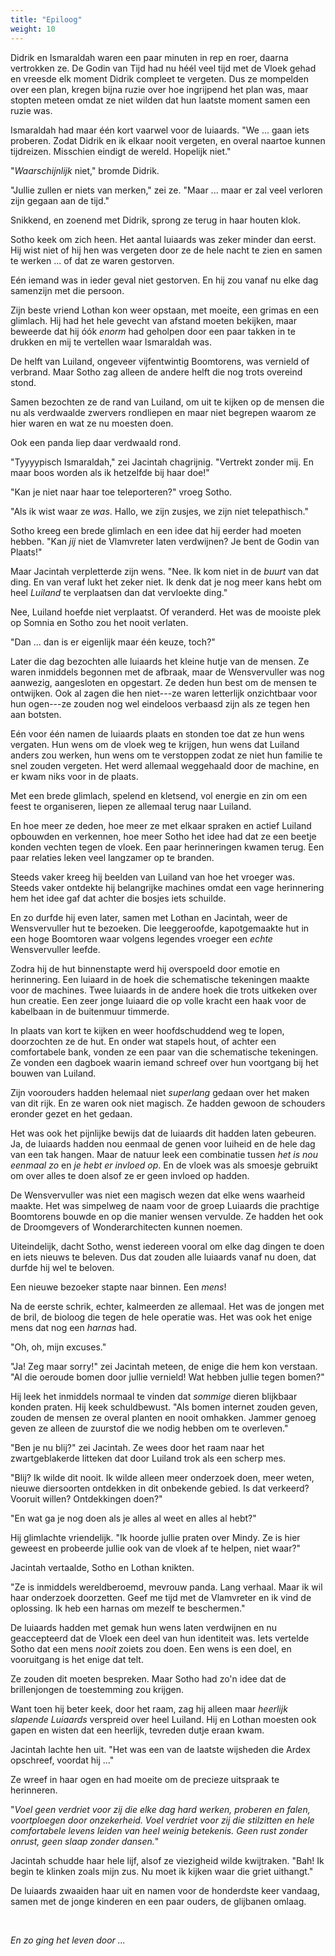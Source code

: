 ```yaml
---
title: "Epiloog"
weight: 10
---
```

Didrik en Ismaraldah waren een paar minuten in rep en roer, daarna vertrokken ze. De Godin van Tijd had nu héél veel tijd met de Vloek gehad en vreesde elk moment Didrik compleet te vergeten. Dus ze mompelden over een plan, kregen bijna ruzie over hoe ingrijpend het plan was, maar stopten meteen omdat ze niet wilden dat hun laatste moment samen een ruzie was.

Ismaraldah had maar één kort vaarwel voor de luiaards. "We ... gaan iets proberen. Zodat Didrik en ik elkaar nooit vergeten, en overal naartoe kunnen tijdreizen. Misschien eindigt de wereld. Hopelijk niet."

"_Waarschijnlijk_ niet," bromde Didrik.

"Jullie zullen er niets van merken," zei ze. "Maar ... maar er zal veel verloren zijn gegaan aan de tijd."

Snikkend, en zoenend met Didrik, sprong ze terug in haar houten klok.

Sotho keek om zich heen. Het aantal luiaards was zeker minder dan eerst. Hij wist niet of hij hen was vergeten door ze de hele nacht te zien en samen te werken ... of dat ze waren gestorven.

Eén iemand was in ieder geval niet gestorven. En hij zou vanaf nu elke dag samenzijn met die persoon. 

Zijn beste vriend Lothan kon weer opstaan, met moeite, een grimas en een glimlach. Hij had het hele gevecht van afstand moeten bekijken, maar beweerde dat hij óók _enorm_ had geholpen door een paar takken in te drukken en mij te vertellen waar Ismaraldah was.

De helft van Luiland, ongeveer vijfentwintig Boomtorens, was vernield of verbrand. Maar Sotho zag alleen de andere helft die nog trots overeind stond.

Samen bezochten ze de rand van Luiland, om uit te kijken op de mensen die nu als verdwaalde zwervers rondliepen en maar niet begrepen waarom ze hier waren en wat ze nu moesten doen.

Ook een panda liep daar verdwaald rond.

"Tyyyypisch Ismaraldah," zei Jacintah chagrijnig. "Vertrekt zonder mij. En maar boos worden als ik hetzelfde bij haar doe!"

"Kan je niet naar haar toe teleporteren?" vroeg Sotho.

"Als ik wist waar ze _was_. Hallo, we zijn zusjes, we zijn niet telepathisch."

Sotho kreeg een brede glimlach en een idee dat hij eerder had moeten hebben. "Kan _jij_ niet de Vlamvreter laten verdwijnen? Je bent de Godin van Plaats!"

Maar Jacintah verpletterde zijn wens. "Nee. Ik kom niet in de _buurt_ van dat ding. En van veraf lukt het zeker niet. Ik denk dat je nog meer kans hebt om heel _Luiland_ te verplaatsen dan dat vervloekte ding."

Nee, Luiland hoefde niet verplaatst. Of veranderd. Het was de mooiste plek op Somnia en Sotho zou het nooit verlaten.

"Dan ... dan is er eigenlijk maar één keuze, toch?"

Later die dag bezochten alle luiaards het kleine hutje van de mensen. Ze waren inmiddels begonnen met de afbraak, maar de Wensvervuller was nog aanwezig, aangesloten en opgestart. Ze deden hun best om de mensen te ontwijken. Ook al zagen die hen niet---ze waren letterlijk onzichtbaar voor hun ogen---ze zouden nog wel eindeloos verbaasd zijn als ze tegen hen aan botsten.

Eén voor één namen de luiaards plaats en stonden toe dat ze hun wens vergaten. Hun wens om de vloek weg te krijgen, hun wens dat Luiland anders zou werken, hun wens om te verstoppen zodat ze niet hun familie te snel zouden vergeten. Het werd allemaal weggehaald door de machine, en er kwam niks voor in de plaats.

Met een brede glimlach, spelend en kletsend, vol energie en zin om een feest te organiseren, liepen ze allemaal terug naar Luiland.

En hoe meer ze deden, hoe meer ze met elkaar spraken en actief Luiland opbouwden en verkennen, hoe meer Sotho het idee had dat ze een beetje konden vechten tegen de vloek. Een paar herinneringen kwamen terug. Een paar relaties leken veel langzamer op te branden.

Steeds vaker kreeg hij beelden van Luiland van hoe het vroeger was. Steeds vaker ontdekte hij belangrijke machines omdat een vage herinnering hem het idee gaf dat achter die bosjes iets schuilde. 

En zo durfde hij even later, samen met Lothan en Jacintah, weer de Wensvervuller hut te bezoeken. Die leeggeroofde, kapotgemaakte hut in een hoge Boomtoren waar volgens legendes vroeger een _echte_ Wensvervuller leefde.

Zodra hij de hut binnenstapte werd hij overspoeld door emotie en herinnering. Een luiaard in de hoek die schematische tekeningen maakte voor de machines. Twee luiaards in de andere hoek die trots uitkeken over hun creatie. Een zeer jonge luiaard die op volle kracht een haak voor de kabelbaan in de buitenmuur timmerde.

In plaats van kort te kijken en weer hoofdschuddend weg te lopen, doorzochten ze de hut. En onder wat stapels hout, of achter een comfortabele bank, vonden ze een paar van die schematische tekeningen. Ze vonden een dagboek waarin iemand schreef over hun voortgang bij het bouwen van Luiland.

Zijn voorouders hadden helemaal niet _superlang_ gedaan over het maken van dit rijk. En ze waren ook niet magisch. Ze hadden gewoon de schouders eronder gezet en het gedaan.

Het was ook het pijnlijke bewijs dat de luiaards dit hadden laten gebeuren. Ja, de luiaards hadden nou eenmaal de genen voor luiheid en de hele dag van een tak hangen. Maar de natuur leek een combinatie tussen _het is nou eenmaal zo_ en _je hebt er invloed op_. En de vloek was als smoesje gebruikt om over alles te doen alsof ze er geen invloed op hadden.

De Wensvervuller was niet een magisch wezen dat elke wens waarheid maakte. Het was simpelweg de naam voor de groep Luiaards die prachtige Boomtorens bouwde en op die manier wensen vervulde. Ze hadden het ook de Droomgevers of Wonderarchitecten kunnen noemen. 

Uiteindelijk, dacht Sotho, wenst iedereen vooral om elke dag dingen te doen en iets nieuws te beleven. Dus dat zouden alle luiaards vanaf nu doen, dat durfde hij wel te beloven.

Een nieuwe bezoeker stapte naar binnen. Een _mens_!

Na de eerste schrik, echter, kalmeerden ze allemaal. Het was de jongen met de bril, de bioloog die tegen de hele operatie was. Het was ook het enige mens dat nog een _harnas_ had.

"Oh, oh, mijn excuses."

"Ja! Zeg maar sorry!" zei Jacintah meteen, de enige die hem kon verstaan. "Al die oeroude bomen door jullie vernield! Wat hebben jullie tegen bomen?"

Hij leek het inmiddels normaal te vinden dat _sommige_ dieren blijkbaar konden praten. Hij keek schuldbewust. "Als bomen internet zouden geven, zouden de mensen ze overal planten en nooit omhakken. Jammer genoeg geven ze alleen de zuurstof die we nodig hebben om te overleven."

"Ben je nu blij?" zei Jacintah. Ze wees door het raam naar het zwartgeblakerde litteken dat door Luiland trok als een scherp mes. 

"Blij? Ik wilde dit nooit. Ik wilde alleen meer onderzoek doen, meer weten, nieuwe diersoorten ontdekken in dit onbekende gebied. Is dat verkeerd? Vooruit willen? Ontdekkingen doen?"

"En wat ga je nog doen als je alles al weet en alles al hebt?"

Hij glimlachte vriendelijk. "Ik hoorde jullie praten over Mindy. Ze is hier geweest en probeerde jullie ook van de vloek af te helpen, niet waar?"

Jacintah vertaalde, Sotho en Lothan knikten.

"Ze is inmiddels wereldberoemd, mevrouw panda. Lang verhaal. Maar ik wil haar onderzoek doorzetten. Geef me tijd met de Vlamvreter en ik vind de oplossing. Ik heb een harnas om mezelf te beschermen."

De luiaards hadden met gemak hun wens laten verdwijnen en nu geaccepteerd dat de Vloek een deel van hun identiteit was. Iets vertelde Sotho dat een mens _nooit_ zoiets zou doen. Een wens is een doel, en vooruitgang is het enige dat telt.

Ze zouden dit moeten bespreken. Maar Sotho had zo'n idee dat de brillenjongen de toestemming zou krijgen.

Want toen hij beter keek, door het raam, zag hij alleen maar _heerlijk slapende Luiaards_ verspreid over heel Luiland. Hij en Lothan moesten ook gapen en wisten dat een heerlijk, tevreden dutje eraan kwam.

Jacintah lachte hen uit. "Het was een van de laatste wijsheden die Ardex opschreef, voordat hij ..."

Ze wreef in haar ogen en had moeite om de precieze uitspraak te herinneren.

"_Voel geen verdriet voor zij die elke dag hard werken, proberen en falen, voortploegen door onzekerheid. Voel verdriet voor zij die stilzitten en hele comfortabele levens leiden van heel weinig betekenis. Geen rust zonder onrust, geen slaap zonder dansen._"

Jacintah schudde haar hele lijf, alsof ze viezigheid wilde kwijtraken. "Bah! Ik begin te klinken zoals mijn zus. Nu moet ik kijken waar die griet uithangt."

De luiaards zwaaiden haar uit en namen voor de honderdste keer vandaag, samen met de jonge kinderen en een paar ouders, de glijbanen omlaag.

&nbsp;

_En zo ging het leven door ..._